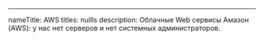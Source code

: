 ---
nameTitle: AWS
titles: nullls
description: Облачные Web сервисы Амазон (AWS): у нас нет серверов и нет системных администраторов.

